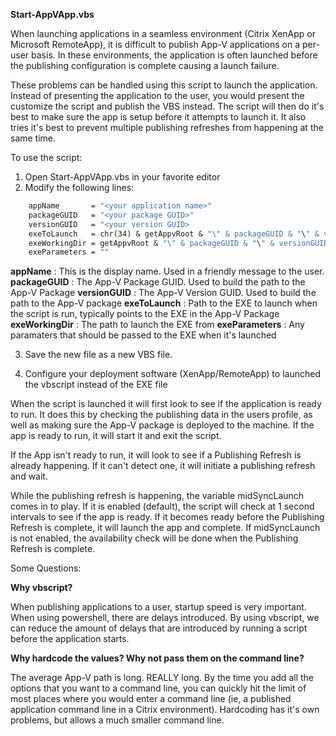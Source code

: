 **Start-AppVApp.vbs**


When launching applications in a seamless environment (Citrix XenApp or Microsoft RemoteApp), it is difficult to publish App-V applications 
on a per-user basis.  In these environments, the application is often launched before the publishing configuration is complete causing a launch failure. 


These problems can be handled using this script to launch the application.  Instead of presenting the application to the user, you would present the customize
the script and publish the VBS instead.  The script will then do it's best to make sure the app is setup before it attempts to launch it.  It also tries it's 
best to prevent multiple publishing refreshes from happening at the same time.


To use the script:
1. Open Start-AppVApp.vbs in your favorite editor
2. Modify the following lines:


```vb
    appName       = "<your application name>"
    packageGUID   = "<your package GUID>"
    versionGUID   = "<your version GUID>
    exeToLaunch   = chr(34) & getAppvRoot & "\" & packageGUID & "\" & versionGUID & "\Root\VFS\myfolder\pathtoyour.exe"
    exeWorkingDir = getAppvRoot & "\" & packageGUID & "\" & versionGUID & "\Root\VFS\myfolder"
    exeParameters = ""      
``` 


**appName**         : This is the display name.  Used in a friendly message to the user.
**packageGUID**     : The App-V Package GUID.  Used to build the path to the App-V Package
**versionGUID**     : The App-V Version GUID.  Used to build the path to the App-V package
**exeToLaunch**     : Path to the EXE to launch when the script is run, typically points to the EXE in the App-V Package
**exeWorkingDir**   : The path to launch the EXE from 
**exeParameters**   : Any paramaters that should be passed to the EXE when it's launched


3. Save the new file as a new VBS file.

4. Configure your deployment software (XenApp/RemoteApp) to launched the vbscript instead of the EXE file


When the script is launched it will first look to see if the application is ready to run.  It does this by checking the publishing data in the users profile, as well as making sure
the App-V package is deployed to the machine.  If the app is ready to run, it will start it and exit the script.


If the App isn't ready to run, it will look to see if a Publishing Refresh is already happening.  If it can't detect one, it will 
initiate a publishing refresh and wait.


While the publishing refresh is happening, the variable midSyncLaunch comes in to play.  If it is enabled (default), the script 
will check at 1 second intervals to see if the app is ready.  If it becomes ready before the Publishing Refresh is complete,
it will launch the app and complete.  If midSyncLaunch is not enabled, the availability check will be done when the 
Publishing Refresh is complete.


Some Questions:

**Why vbscript?**

When publishing applications to a user, startup speed is very important.  When using powershell, there are delays introduced.  By using vbscript, we can 
reduce the amount of delays that are introduced by running a script before the application starts.


**Why hardcode the values?  Why not pass them on the command line?**

The average App-V path is long.  REALLY long.  By the time you add all the options that you want to a command line, you can quickly hit the limit of
most places where you would enter a command line (ie, a published application command line in a Citrix environment).  Hardcoding has it's own problems, 
but allows a much smaller command line.  

